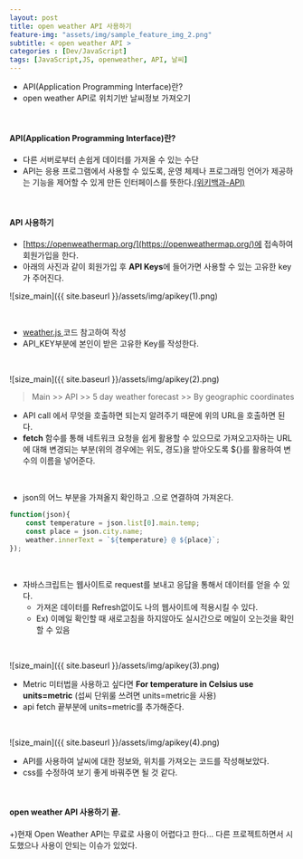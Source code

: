 ```yaml
---
layout: post
title: open weather API 사용하기
feature-img: "assets/img/sample_feature_img_2.png"
subtitle: < open weather API >
categories : [Dev/JavaScript]
tags: [JavaScript,JS, openweather, API, 날씨]
---
```


- API(Application Programming Interface)란?
- open weather API로 위치기반 날씨정보 가져오기

<br>

#### API(Application Programming Interface)란?
- 다른 서버로부터 손쉽게 데이터를 가져올 수 있는 수단
- API는 응용 프로그램에서 사용할 수 있도록, 운영 체제나 프로그래밍 언어가 제공하는 기능을 제어할 수 있게 만든 인터페이스를 뜻한다.[(위키백과-API)](https://ko.wikipedia.org/wiki/API)

<br>

#### API 사용하기
- [https://openweathermap.org/](https://openweathermap.org/)에 접속하여 회원가입을 한다.
- 아래의 사진과 같이 회원가입 후 **API Keys**에 들어가면 사용할 수 있는 고유한 key가 주어진다.

![size_main]({{ site.baseurl }}/assets/img/apikey(1).png)

<br>

- [weather.js ](https://github.com/BoKyeong-Kim/JavaScript/blob/master/Momentum/weather.js) 코드 참고하여 작성 
- API_KEY부분에 본인이 받은 고유한 Key를 작성한다.

<br>

![size_main]({{ site.baseurl }}/assets/img/apikey(2).png)

> Main >> API >> 5 day weather forecast >> By geographic coordinates

- API call 에서 무엇을 호출하면 되는지 알려주기 때문에 위의 URL을 호출하면 된다.
- **fetch** 함수를 통해 네트워크 요청을 쉽게 활용할 수 있으므로 가져오고자하는 URL에 대해 변경되는 부분(위의 경우에는 위도, 경도)을 받아오도록 ${}를 활용하여 변수의 이름을 넣어준다.

<br>


- json의 어느 부분을 가져올지 확인하고 .으로 연결하여 가져온다.
```javascript
function(json){
    const temperature = json.list[0].main.temp;
    const place = json.city.name;
    weather.innerText = `${temperature} @ ${place}`;
});
```

<br>

- 자바스크립트는 웹사이트로 request를 보내고 응답을 통해서 데이터를 얻을 수 있다.
    - 가져온 데이터를 Refresh없이도 나의 웹사이트에 적용시킬 수 있다.
    - Ex) 이메일 확인할 때 새로고침을 하지않아도 실시간으로 메일이 오는것을 확인할 수 있음

<br>

![size_main]({{ site.baseurl }}/assets/img/apikey(3).png)

- Metric 미터법을 사용하고 싶다면 **For temperature in Celsius use units=metric** (섭씨 단위룰 쓰려면 units=metric을 사용)
- api fetch 끝부분에 units=metric를 추가해준다.

<br>

![size_main]({{ site.baseurl }}/assets/img/apikey(4).png)
- API를 사용하여 날씨에 대한 정보와, 위치를 가져오는 코드를 작성해보았다.
- css를 수정하여 보기 좋게 바꿔주면 될 것 같다.

<br>

#### open weather API 사용하기 끝.

+)현재 Open Weather API는 무료로 사용이 어렵다고 한다...
다른 프로젝트하면서 시도했으나 사용이 안되는 이슈가 있었다.
